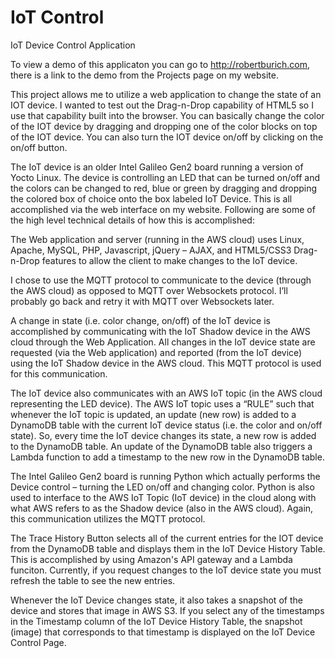 # IoT Control 
IoT Device Control Application

To view a demo of this applicaton you can go to http://robertburich.com, there is a link to the demo from the Projects page on my website. 

This project allows me to utilize a web application to change the state of an IOT device.  I wanted to test out the Drag-n-Drop capability of HTML5 so I use that capability built into the browser.  You can basically change the color of the IOT device by dragging and dropping one of the color blocks on top of the IOT device.  You can also turn the IOT device on/off by clicking on the on/off button.

The IoT device is an older Intel Galileo Gen2 board running a version of Yocto Linux. The device is controlling an LED that can be turned on/off and the colors can be changed to red, blue or green by dragging and dropping the colored box of choice onto the box labeled IoT Device. This is all accomplished via the web interface on my website. Following are some of the high level technical details of how this is accomplished:

The Web application and server (running in the AWS cloud) uses Linux, Apache, MySQL, PHP, Javascript, jQuery – AJAX, and HTML5/CSS3 Drag-n-Drop features to allow the client to make changes to the IoT device.

I chose to use the MQTT protocol to communicate to the device (through the AWS cloud) as opposed to MQTT over Websockets protocol. I’ll probably go back and retry it with MQTT over Websockets later.

A change in state (i.e. color change, on/off) of the IoT device is accomplished by communicating with the IoT Shadow device in the AWS cloud through the Web Application. All changes in the IoT device state are requested (via the Web application) and reported (from the IoT device) using the IoT Shadow device in the AWS cloud. This MQTT protocol is used for this communication.

The IoT device also communicates with an AWS IoT topic (in the AWS cloud representing the LED device). The AWS IoT topic uses a “RULE” such that whenever the IoT topic is updated, an update (new row) is added to a DynamoDB table with the current IoT device status (i.e. the color and on/off state). So, every time the IoT device changes its state, a new row is added to the DynamoDB table. An update of the DynamoDB table also triggers a Lambda function to add a timestamp to the new row in the DynamoDB table.

The Intel Galileo Gen2 board is running Python which actually performs the Device control – turning the LED on/off and changing color. Python is also used to interface to the AWS IoT Topic (IoT device) in the cloud along with what AWS refers to as the Shadow device (also in the AWS cloud). Again, this communication utilizes the MQTT protocol.

The Trace History Button selects all of the current entries for the IOT device from the DynamoDB table and displays them in the IoT Device History Table. This is accomplished by using Amazon's API gateway and a Lambda funciton.  Currently, if you request changes to the IoT device state you must refresh the table to see the new entries.

Whenever the IoT Device changes state, it also takes a snapshot of the device and stores that image in AWS S3. If you select any of the timestamps in the Timestamp column of the IoT Device History Table, the snapshot (image) that corresponds to that timestamp is displayed on the IoT Device Control Page. 
